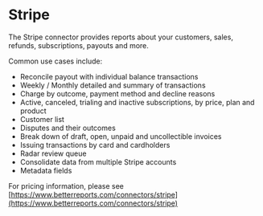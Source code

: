 # Stripe

The Stripe connector provides reports about your customers, sales, refunds, subscriptions, payouts and more.

Common use cases include:

* Reconcile payout with individual balance transactions
* Weekly / Monthly detailed and summary of transactions
* Charge by outcome, payment method and decline reasons
* Active, canceled, trialing and inactive subscriptions, by price, plan and product
* Customer list
* Disputes and their outcomes
* Break down of draft, open, unpaid and uncollectible invoices
* Issuing transactions by card and cardholders
* Radar review queue
* Consolidate data from multiple Stripe accounts
* Metadata fields

For pricing information, please see [https://www.betterreports.com/connectors/stripe](https://www.betterreports.com/connectors/stripe)

